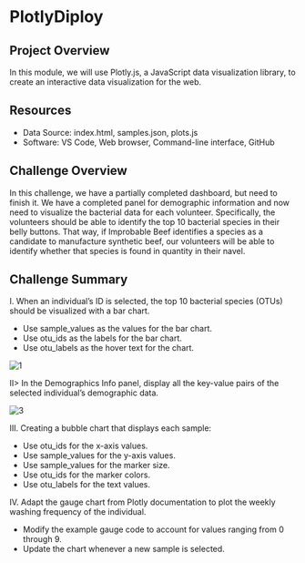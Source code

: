 # PlotlyDiploy

## Project Overview

In this module, we will use Plotly.js, a JavaScript data visualization library, to create an interactive data visualization for the web. 

## Resources

* Data Source: index.html, samples.json, plots.js
* Software: VS Code, Web browser, Command-line interface, GitHub

## Challenge Overview

In this challenge, we have a partially completed dashboard, but need to finish it. We have a completed panel for demographic information and now need to visualize the bacterial data for each volunteer. Specifically, the volunteers should be able to identify the top 10 bacterial species in their belly buttons. That way, if Improbable Beef identifies a species as a candidate to manufacture synthetic beef, our volunteers will be able to identify whether that species is found in quantity in their navel.

## Challenge Summary

I. When an individual’s ID is selected, the top 10 bacterial species (OTUs) should be visualized with a bar chart.

* Use sample_values as the values for the bar chart.
* Use otu_ids as the labels for the bar chart.
* Use otu_labels as the hover text for the chart.

![1](https://user-images.githubusercontent.com/73450637/105662484-d3218d80-5e9d-11eb-8f48-141cfb276f36.png)

II> In the Demographics Info panel, display all the key-value pairs of the selected individual’s demographic data.

![3](https://user-images.githubusercontent.com/73450637/105662562-049a5900-5e9e-11eb-9420-bac797cafb4a.png)

III. Creating a bubble chart that displays each sample:

* Use otu_ids for the x-axis values.
* Use sample_values for the y-axis values.
* Use sample_values for the marker size.
* Use otu_ids for the marker colors.
* Use otu_labels for the text values.


IV. Adapt the gauge chart from Plotly documentation to plot the weekly washing frequency of the individual.

* Modify the example gauge code to account for values ranging from 0 through 9.
* Update the chart whenever a new sample is selected.

